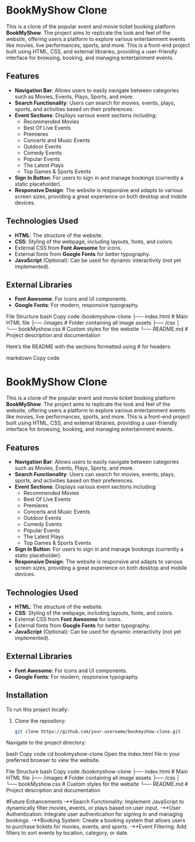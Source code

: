 # BookMyShow Clone

This is a clone of the popular event and movie ticket booking platform **BookMyShow**. The project aims to replicate the look and feel of the website, offering users a platform to explore various entertainment events like movies, live performances, sports, and more. This is a front-end project built using HTML, CSS, and external libraries, providing a user-friendly interface for browsing, booking, and managing entertainment events.

## Features

- **Navigation Bar**: Allows users to easily navigate between categories such as Movies, Events, Plays, Sports, and more.
- **Search Functionality**: Users can search for movies, events, plays, sports, and activities based on their preferences.
- **Event Sections**: Displays various event sections including:
  - Recommended Movies
  - Best Of Live Events
  - Premieres
  - Concerts and Music Events
  - Outdoor Events
  - Comedy Events
  - Popular Events
  - The Latest Plays
  - Top Games & Sports Events
- **Sign In Button**: For users to sign in and manage bookings (currently a static placeholder).
- **Responsive Design**: The website is responsive and adapts to various screen sizes, providing a great experience on both desktop and mobile devices.

## Technologies Used

- **HTML**: The structure of the website.
- **CSS**: Styling of the webpage, including layouts, fonts, and colors.
- External CSS from **Font Awesome** for icons.
- External fonts from **Google Fonts** for better typography.
- **JavaScript** (Optional): Can be used for dynamic interactivity (not yet implemented).

## External Libraries

- **Font Awesome**: For icons and UI components.
- **Google Fonts**: For modern, responsive typography.

File Structure
bash
Copy code
/bookmyshow-clone
├── index.html           # Main HTML file
├── /images              # Folder containing all image assets
├── /css
│   └── bookMyshow.css   # Custom styles for the website
└── README.md            # Project description and documentation


Here’s the README with the sections formatted using # for headers:

markdown
Copy code
# BookMyShow Clone

This is a clone of the popular event and movie ticket booking platform **BookMyShow**. The project aims to replicate the look and feel of the website, offering users a platform to explore various entertainment events like movies, live performances, sports, and more. This is a front-end project built using HTML, CSS, and external libraries, providing a user-friendly interface for browsing, booking, and managing entertainment events.

## Features

- **Navigation Bar**: Allows users to easily navigate between categories such as Movies, Events, Plays, Sports, and more.
- **Search Functionality**: Users can search for movies, events, plays, sports, and activities based on their preferences.
- **Event Sections**: Displays various event sections including:
  - Recommended Movies
  - Best Of Live Events
  - Premieres
  - Concerts and Music Events
  - Outdoor Events
  - Comedy Events
  - Popular Events
  - The Latest Plays
  - Top Games & Sports Events
- **Sign In Button**: For users to sign in and manage bookings (currently a static placeholder).
- **Responsive Design**: The website is responsive and adapts to various screen sizes, providing a great experience on both desktop and mobile devices.

## Technologies Used

- **HTML**: The structure of the website.
- **CSS**: Styling of the webpage, including layouts, fonts, and colors.
- External CSS from **Font Awesome** for icons.
- External fonts from **Google Fonts** for better typography.
- **JavaScript** (Optional): Can be used for dynamic interactivity (not yet implemented).

## External Libraries

- **Font Awesome**: For icons and UI components.
- **Google Fonts**: For modern, responsive typography.

## Installation

To run this project locally:

1. Clone the repository:

   ```bash
   git clone https://github.com/your-username/bookmyshow-clone.git
Navigate to the project directory:

bash
Copy code
cd bookmyshow-clone
Open the index.html file in your preferred browser to view the website.

File Structure
bash
Copy code
/bookmyshow-clone
├── index.html           # Main HTML file
├── /images              # Folder containing all image assets
├── /css
│   └── bookMyshow.css   # Custom styles for the website
└── README.md            # Project description and documentation

#Future Enhancements
-**Search Functionality: Implement JavaScript to dynamically filter movies, events, or plays based on user input.
-**User Authentication: Integrate user authentication for signing in and managing bookings.
-**Booking System: Create a booking system that allows users to purchase tickets for movies, events, and sports.
-**Event Filtering: Add filters to sort events by location, category, or date.
